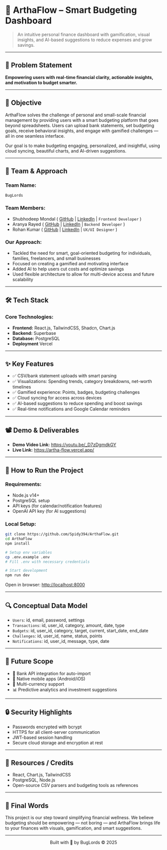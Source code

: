 # 💸 ArthaFlow – Smart Budgeting Dashboard

> An intuitive personal finance dashboard with gamification, visual insights, and AI-based suggestions to reduce expenses and grow savings.

---

## 📌 Problem Statement

**Empowering users with real-time financial clarity, actionable insights, and motivation to budget smarter.**

---

## 🎯 Objective

ArthaFlow solves the challenge of personal and small-scale financial management by providing users with a smart budgeting platform that goes beyond spreadsheets. Users can upload bank statements, set budgeting goals, receive behavioral insights, and engage with gamified challenges — all in one seamless interface.

Our goal is to make budgeting engaging, personalized, and insightful, using cloud syncing, beautiful charts, and AI-driven suggestions.

---

## 🧠 Team & Approach

### Team Name:  
`BugLords`

### Team Members:  
- Shubhodeep Mondal ( [GitHub](https://github.com/Spidy394) | [LinkedIn](https://www.linkedin.com/in/shubho-deep) | `Frontend Developer` )  
- Aranya Rayed ( [GitHub](https://github.com/Abotishere) | [LinkedIn](https://www.linkedin.com/in/aranya-rayed-990671315/) | `Backend Developer` )  
- Rohan Kumar ( [GitHub](https://github.com/rohan911438) | [LinkedIn](https://www.linkedin.com/in/rohan-kumar-1a60b7314/) | `UX/UI Designer` )

### Our Approach:
- Tackled the need for smart, goal-oriented budgeting for individuals, families, freelancers, and small businesses
- Focused on creating a gamified and motivating interface
- Added AI to help users cut costs and optimize savings
- Used flexible architecture to allow for multi-device access and future scalability

---

## 🛠️ Tech Stack

### Core Technologies:
- **Frontend:** React.js, TailwindCSS, Shadcn, Chart.js
- **Backend:** Superbase
- **Database:** PostgreSQL
- **Deployment** Vercel
---

## ✨ Key Features

- ✅ CSV/bank statement uploads with smart parsing  
- ✅ Visualizations: Spending trends, category breakdowns, net-worth timelines  
- ✅ Gamified experience: Points, badges, budgeting challenges  
- ✅ Cloud syncing for access across devices  
- ✅ AI-based suggestions to reduce spending and boost savings  
- ✅ Real-time notifications and Google Calendar reminders  

---

## 📽️ Demo & Deliverables

- **Demo Video Link:** https://youtu.be/_D7zDgmdkGY  
- **Live Link:** https://artha-flow.vercel.app/  

---

## 🧪 How to Run the Project

### Requirements:
- Node.js v14+  
- PostgreSQL setup  
- API keys (for calendar/notification features)
- OpenAI API key (for AI suggestions)

### Local Setup:
```bash
git clone https://github.com/Spidy394/ArthaFlow.git
cd ArthaFlow
npm install

# Setup env variables
cp .env.example .env
# Fill .env with necessary credentials

# Start development
npm run dev
```

Open in browser: [http://localhost:8000](http://localhost:8000)

---


## 🔍 Conceptual Data Model

- `Users`: id, email, password, settings  
- `Transactions`: id, user_id, category, amount, date, type  
- `Budgets`: id, user_id, category, target, current, start_date, end_date  
- `Challenges`: id, user_id, name, status, points  
- `Notifications`: id, user_id, message, type, date  

---

## 🧬 Future Scope

- 🔗 Bank API integration for auto-import  
- 📱 Native mobile apps (Android/iOS)  
- 💱 Multi-currency support  
- 📊 Predictive analytics and investment suggestions  

---

## 🔒 Security Highlights

- Passwords encrypted with bcrypt  
- HTTPS for all client-server communication  
- JWT-based session handling  
- Secure cloud storage and encryption at rest  

---

## 📎 Resources / Credits

- React, Chart.js, TailwindCSS  
- PostgreSQL, Node.js  
- Open-source CSV parsers and budgeting tools as references

---

## 🏁 Final Words

This project is our step toward simplifying financial wellness. We believe budgeting should be empowering — not boring — and ArthaFlow brings life to your finances with visuals, gamification, and smart suggestions.

---

<p align="center">
  Built with 💙 by BugLords ©️ 2025
</p>

